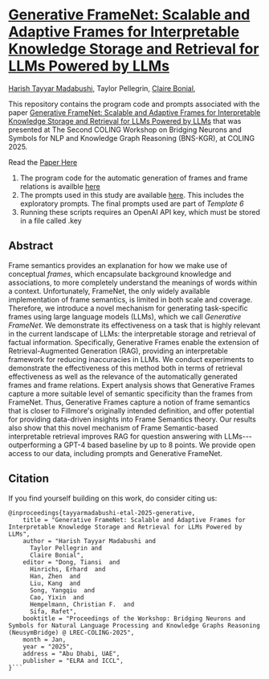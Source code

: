 # [Generative FrameNet: Scalable and Adaptive Frames for Interpretable Knowledge Storage and Retrieval for LLMs Powered by LLMs](https://github.com/H-TayyarMadabushi/Generative-FrameNet/blob/main/Paper/Generative-FrameNet-COLING_2025.pdf)
[Harish Tayyar Madabushi](https://aclanthology.org/people/h/harish-tayyar-madabushi/), Taylor Pellegrin, [Claire Bonial](https://aclanthology.org/people/c/claire-bonial/), 

This repository contains the program code and prompts associated with the paper [Generative FrameNet: Scalable and Adaptive Frames for Interpretable Knowledge Storage and Retrieval for LLMs Powered by LLMs](https://github.com/H-TayyarMadabushi/Generative-FrameNet/blob/main/Paper/Generative-FrameNet-COLING_2025.pdf) that was presented at The Second COLING Workshop on Bridging Neurons and Symbols for NLP and Knowledge Graph Reasoning (BNS-KGR), at COLING 2025. 

Read the [Paper Here](https://github.com/H-TayyarMadabushi/Generative-FrameNet/blob/main/Paper/Generative-FrameNet-COLING_2025.pdf)

1. The program code for the automatic generation of frames and frame relations is availble [here](https://github.com/H-TayyarMadabushi/Generative-FrameNet/blob/main/src/frameCreator.py)
2. The prompts used in this study are available [here](https://github.com/H-TayyarMadabushi/Generative-FrameNet/blob/main/src/TestTemplates.py). This includes the exploratory prompts. The final prompts used are part of *Template 6*
3. Running these scripts requires an OpenAI API key, which must be stored in a file called .key

## Abstract
Frame semantics provides an explanation for how we make use of conceptual *frames*, which encapsulate background knowledge and associations, to more completely understand the meanings of words within a context. Unfortunately, FrameNet, the only widely available implementation of frame semantics, is limited in both scale and coverage. Therefore, we introduce a novel mechanism for generating task-specific frames using large language models (LLMs), which we call *Generative FrameNet*. We demonstrate its effectiveness on a task that is highly relevant in the current landscape of LLMs: the interpretable storage and retrieval of factual information. Specifically, Generative Frames enable the extension of Retrieval-Augmented Generation (RAG), providing an interpretable framework for reducing inaccuracies in LLMs. We conduct experiments to demonstrate the effectiveness of this method both in terms of retrieval effectiveness as well as the relevance of the automatically generated frames and frame relations. Expert analysis shows that Generative Frames capture a more suitable level of semantic specificity than the frames from FrameNet. Thus, Generative Frames capture a notion of frame semantics that is closer to Fillmore's originally intended definition, and offer potential for providing data-driven insights into Frame Semantics theory. Our results also show that this novel mechanism of Frame Semantic-based interpretable retrieval improves RAG for question answering with LLMs---outperforming a GPT-4 based baseline by up to 8 points. We provide open access to our data, including prompts and Generative FrameNet.

## Citation
If you find yourself building on this work, do consider citing us: 

```
@inproceedings{tayyarmadabushi-etal-2025-generative,
    title = "Generative FrameNet: Scalable and Adaptive Frames for Interpretable Knowledge Storage and Retrieval for LLMs Powered by LLMs",
    author = "Harish Tayyar Madabushi and
      Taylor Pellegrin and
      Claire Bonial",
    editor = "Dong, Tiansi  and
      Hinrichs, Erhard  and
      Han, Zhen  and
      Liu, Kang  and
      Song, Yangqiu  and
      Cao, Yixin  and
      Hempelmann, Christian F.  and
      Sifa, Rafet",
    booktitle = "Proceedings of the Workshop: Bridging Neurons and Symbols for Natural Language Processing and Knowledge Graphs Reasoning (NeusymBridge) @ LREC-COLING-2025",
    month = Jan,
    year = "2025",
    address = "Abu Dhabi, UAE",
    publisher = "ELRA and ICCL",
}```
